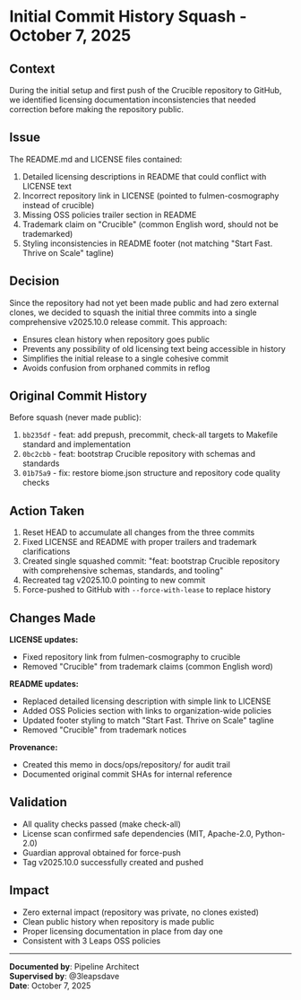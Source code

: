 # Initial Commit History Squash - October 7, 2025

## Context

During the initial setup and first push of the Crucible repository to GitHub, we identified licensing documentation inconsistencies that needed correction before making the repository public.

## Issue

The README.md and LICENSE files contained:
1. Detailed licensing descriptions in README that could conflict with LICENSE text
2. Incorrect repository link in LICENSE (pointed to fulmen-cosmography instead of crucible)
3. Missing OSS policies trailer section in README
4. Trademark claim on "Crucible" (common English word, should not be trademarked)
5. Styling inconsistencies in README footer (not matching "Start Fast. Thrive on Scale" tagline)

## Decision

Since the repository had not yet been made public and had zero external clones, we decided to squash the initial three commits into a single comprehensive v2025.10.0 release commit. This approach:

- Ensures clean history when repository goes public
- Prevents any possibility of old licensing text being accessible in history
- Simplifies the initial release to a single cohesive commit
- Avoids confusion from orphaned commits in reflog

## Original Commit History

Before squash (never made public):
1. `bb235df` - feat: add prepush, precommit, check-all targets to Makefile standard and implementation
2. `0bc2cbb` - feat: bootstrap Crucible repository with schemas and standards
3. `01b75a9` - fix: restore biome.json structure and repository code quality checks

## Action Taken

1. Reset HEAD to accumulate all changes from the three commits
2. Fixed LICENSE and README with proper trailers and trademark clarifications
3. Created single squashed commit: "feat: bootstrap Crucible repository with comprehensive schemas, standards, and tooling"
4. Recreated tag v2025.10.0 pointing to new commit
5. Force-pushed to GitHub with `--force-with-lease` to replace history

## Changes Made

**LICENSE updates:**
- Fixed repository link from fulmen-cosmography to crucible
- Removed "Crucible" from trademark claims (common English word)

**README updates:**
- Replaced detailed licensing description with simple link to LICENSE
- Added OSS Policies section with links to organization-wide policies
- Updated footer styling to match "Start Fast. Thrive on Scale" tagline
- Removed "Crucible" from trademark notices

**Provenance:**
- Created this memo in docs/ops/repository/ for audit trail
- Documented original commit SHAs for internal reference

## Validation

- All quality checks passed (make check-all)
- License scan confirmed safe dependencies (MIT, Apache-2.0, Python-2.0)
- Guardian approval obtained for force-push
- Tag v2025.10.0 successfully created and pushed

## Impact

- Zero external impact (repository was private, no clones existed)
- Clean public history when repository is made public
- Proper licensing documentation in place from day one
- Consistent with 3 Leaps OSS policies

---

**Documented by**: Pipeline Architect  
**Supervised by**: @3leapsdave  
**Date**: October 7, 2025
